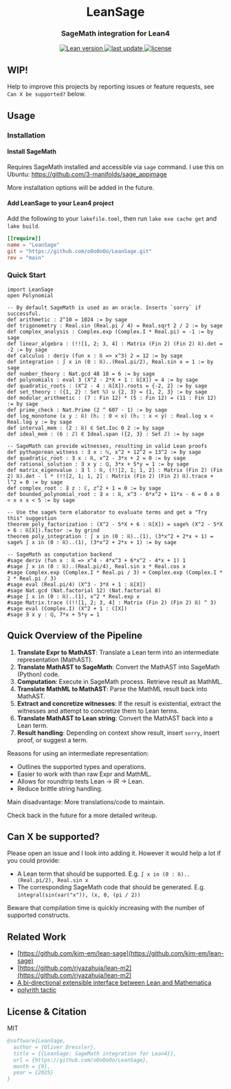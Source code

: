 <h1 align="center">
  LeanSage
</h1>

<h3 align="center">SageMath integration for Lean4</h3>

<p align="center">
  <a href="https://github.com/leanprover/lean4/releases/tag/v4.22.0">
    <img src="https://img.shields.io/badge/Lean-v4.22.0-blue" alt="Lean version" />
  </a>
  <a href="">
    <img src="https://img.shields.io/github/last-commit/oOo0oOo/LeanSage" alt="last update" />
  </a>
  <a href="https://github.com/oOo0oOo/LeanSage/blob/main/LICENSE">
    <img src="https://img.shields.io/github/license/oOo0oOo/LeanSage.svg" alt="license" />
  </a>
</p>

## WIP!

Help to improve this projects by reporting issues or feature requests, see `Can X be supported?` below.

## Usage

### Installation

#### Install SageMath

Requires SageMath installed and accessible via `sage` command. I use this on Ubuntu:
https://github.com/3-manifolds/sage_appimage

More installation options will be added in the future.

#### Add LeanSage to your Lean4 project

Add the following to your `lakefile.toml`, then run `lake exe cache get` and `lake build`.

```toml
[[require]]
name = "LeanSage"
git = "https://github.com/oOo0oOo/LeanSage.git"
rev = "main"
```

### Quick Start

```lean
import LeanSage
open Polynomial

-- By default SageMath is used as an oracle. Inserts `sorry` if successful.
def arithmetic : 2^10 = 1024 := by sage
def trigonometry : Real.sin (Real.pi / 4) = Real.sqrt 2 / 2 := by sage
def complex_analysis : Complex.exp (Complex.I * Real.pi) = -1 := by sage
def linear_algebra : (!![1, 2; 3, 4] : Matrix (Fin 2) (Fin 2) ℝ).det = -2 := by sage
def calculus : deriv (fun x : ℝ => x^3) 2 = 12 := by sage
def integration : ∫ x in (0 : ℝ)..(Real.pi/2), Real.sin x = 1 := by sage
def number_theory : Nat.gcd 48 18 = 6 := by sage
def polynomials : eval 3 (X^2 - 2*X + 1 : ℝ[X]) = 4 := by sage
def quadratic_roots : (X^2 - 4 : ℝ[X]).roots = {-2, 2} := by sage
def set_theory : ({1, 2} : Set ℕ) ∪ {2, 3} = {1, 2, 3} := by sage
def modular_arithmetic : (7 : Fin 12) * (5 : Fin 12) = (11 : Fin 12) := by sage
def prime_check : Nat.Prime (2 ^ 607 - 1) := by sage
def log_monotone (x y : ℝ) (h₁ : 0 < x) (h₂ : x < y) : Real.log x < Real.log y := by sage
def interval_mem : (2 : ℝ) ∈ Set.Ioc 0 2 := by sage
def ideal_mem : (6 : ℤ) ∈ Ideal.span ({2, 3} : Set ℤ) := by sage

-- SageMath can provide witnesses, resulting in valid Lean proofs
def pythagorean_witness : ∃ x : ℕ, x^2 + 12^2 = 13^2 := by sage
def quadratic_root : ∃ x : ℝ, x^2 - 3*x + 2 = 0 := by sage
def rational_solution : ∃ x y : ℚ, 3*x + 5*y = 1 := by sage
def matrix_eigenvalue : ∃ l : ℝ, (!![2, 1; 1, 2] : Matrix (Fin 2) (Fin 2) ℝ).det - l * (!![2, 1; 1, 2] : Matrix (Fin 2) (Fin 2) ℝ).trace + l^2 = 0 := by sage
def complex_root : ∃ z : ℂ, z^2 + 1 = 0 := by sage
def bounded_polynomial_root : ∃ x : ℝ, x^3 - 6*x^2 + 11*x - 6 = 0 ∧ 0 < x ∧ x < 5 := by sage

-- Use the sage% term elaborator to evaluate terms and get a "Try this" suggestion
theorem poly_factorization : (X^2 - 5*X + 6 : ℝ[X]) = sage% (X^2 - 5*X + 6 : ℝ[X]).factor := by grind
theorem poly_integration : ∫ x in (0 : ℝ)..(1), (3*x^2 + 2*x + 1) = sage% ∫ x in (0 : ℝ)..(1), (3*x^2 + 2*x + 1) := by sage

-- SageMath as computation backend
#sage deriv (fun x : ℝ => x^4 - 4*x^3 + 6*x^2 - 4*x + 1) 1
#sage ∫ x in (0 : ℝ)..(Real.pi/4), Real.sin x * Real.cos x
#sage Complex.exp (Complex.I * Real.pi / 3) + Complex.exp (Complex.I * 2 * Real.pi / 3)
#sage eval (Real.pi/4) (X^3 - 3*X + 1 : ℝ[X])
#sage Nat.gcd (Nat.factorial 12) (Nat.factorial 8)
#sage ∫ x in (0 : ℝ)..(1), x^2 * Real.exp x
#sage Matrix.trace ((!![1, 2; 3, 4] : Matrix (Fin 2) (Fin 2) ℝ) ^ 3)
#sage eval (Complex.I) (X^2 + 1 : ℂ[X])
#sage ∃ x y : ℚ, 7*x + 5*y = 1
```

## Quick Overview of the Pipeline

1. **Translate Expr to MathAST**: Translate a Lean term into an intermediate representation (MathAST).
2. **Translate MathAST to SageMath**: Convert the MathAST into SageMath (Python) code.
3. **Computation**: Execute in SageMath process. Retrieve result as MathML.
4. **Translate MathML to MathAST**: Parse the MathML result back into MathAST.
5. **Extract and concretize witnesses**: If the result is existential, extract the witnesses and attempt to concretize them to Lean terms.
6. **Translate MathAST to Lean string**: Convert the MathAST back into a Lean term.
7. **Result handling**: Depending on context show result, insert `sorry`, insert proof, or suggest a term.

Reasons for using an intermediate representation:
- Outlines the supported types and operations.
- Easier to work with than raw Expr and MathML.
- Allows for roundtrip tests Lean -> IR -> Lean.
- Reduce brittle string handling.

Main disadvantage: More translations/code to maintain.

Check back in the future for a more detailed writeup.

## Can X be supported?

Please open an issue and I look into adding it. However it would help a lot if you could provide:
- A Lean term that should be supported. E.g. `∫ x in (0 : ℝ)..(Real.pi/2), Real.sin x`
- The corresponding SageMath code that should be generated. E.g. `integral(sin(var("x")), (x, 0, (pi / 2))`

Beware that compilation time is quickly increasing with the number of supported constructs.

## Related Work

- [https://github.com/kim-em/lean-sage](https://github.com/kim-em/lean-sage)
- [https://github.com/riyazahuja/lean-m2](https://github.com/riyazahuja/lean-m2)
- [A bi-directional extensible interface between Lean and Mathematica](https://arxiv.org/abs/2101.07758)
- [polyrith tactic](https://leanprover-community.github.io/mathlib4_docs/Mathlib/Tactic/Polyrith.html)

## License & Citation

MIT

```bibtex
@software{LeanSage,
  author = {Oliver Dressler},
  title = {{LeanSage: SageMath integration for Lean4}},
  url = {https://github.com/oOo0oOo/LeanSage},
  month = {9},
  year = {2025}
}
```